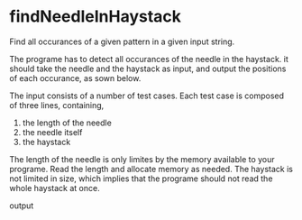# findNeedleInHaystack

Find all occurances of a given pattern in a given input string.

The programe has to detect all occurances of the needle in the haystack. it should take the needle and the haystack as input, and output the positions of each occurance, as sown below.

The input consists of a number of test cases. Each test case is composed of three lines, containing,

1) the length of the needle
2) the needle itself
3) the haystack

The length of the needle is only limites by the memory available to your programe. Read the length and allocate memory as needed. The haystack is not limited in size, which implies that the programe should not read the whole haystack at once.

output

